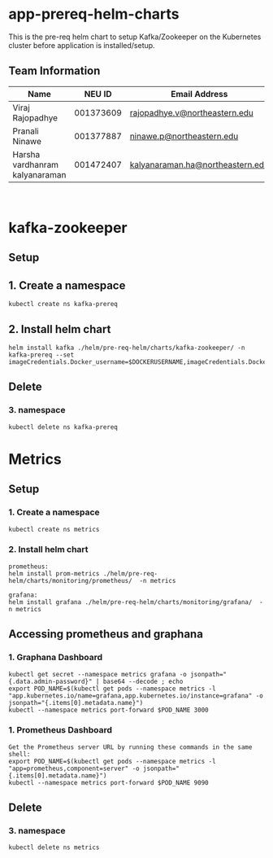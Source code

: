 # app-prereq-helm-charts

This is the pre-req helm chart to setup Kafka/Zookeeper on the Kubernetes cluster before application is installed/setup.

## Team Information

| Name                           | NEU ID    | Email Address                    |
| ------------------------------ | --------- | -------------------------------- |
| Viraj Rajopadhye               | 001373609 | rajopadhye.v@northeastern.edu    |
| Pranali Ninawe                 | 001377887 | ninawe.p@northeastern.edu        |
| Harsha vardhanram kalyanaraman | 001472407 | kalyanaraman.ha@northeastern.edu |

<br/>

# kafka-zookeeper

## Setup
## 1. Create a namespace
```
kubectl create ns kafka-prereq
```
## 2. Install helm chart
```
helm install kafka ./helm/pre-req-helm/charts/kafka-zookeeper/ -n kafka-prereq --set imageCredentials.Docker_username=$DOCKERUSERNAME,imageCredentials.Docker_password=$DOCKERPASSWORD
```

## Delete
### 3. namespace
```
kubectl delete ns kafka-prereq
```

# Metrics

## Setup
### 1. Create a namespace
```
kubectl create ns metrics
```

### 2. Install helm chart
```
prometheus:
helm install prom-metrics ./helm/pre-req-helm/charts/monitoring/prometheus/  -n metrics

grafana:
helm install grafana ./helm/pre-req-helm/charts/monitoring/grafana/  -n metrics
```

## Accessing prometheus and graphana
### 1. Graphana Dashboard
```
kubectl get secret --namespace metrics grafana -o jsonpath="{.data.admin-password}" | base64 --decode ; echo
export POD_NAME=$(kubectl get pods --namespace metrics -l "app.kubernetes.io/name=grafana,app.kubernetes.io/instance=grafana" -o jsonpath="{.items[0].metadata.name}")
kubectl --namespace metrics port-forward $POD_NAME 3000
```
### 1. Prometheus Dashboard
```
Get the Prometheus server URL by running these commands in the same shell:
export POD_NAME=$(kubectl get pods --namespace metrics -l "app=prometheus,component=server" -o jsonpath="{.items[0].metadata.name}")
kubectl --namespace metrics port-forward $POD_NAME 9090
```


## Delete
### 3. namespace 
```
kubectl delete ns metrics
```
